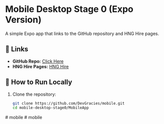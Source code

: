 # Mobile Desktop Stage 0 (Expo Version)  
A simple Expo app that links to the GitHub repository and HNG Hire pages.  

## 📌 Links  
- **GitHub Repo:** [Click Here](https://https://github.com/DevGracies/mobile.git)  
- **HNG Hire Pages:** [HNG Hire](https://hng.tech)  

## 🚀 How to Run Locally  
1. Clone the repository:  
   ```sh
   git clone https://github.com/DevGracies/mobile.git
   cd mobile-desktop-stage0/MobileApp
#   m o b i l e  
 #   m o b i l e  
 